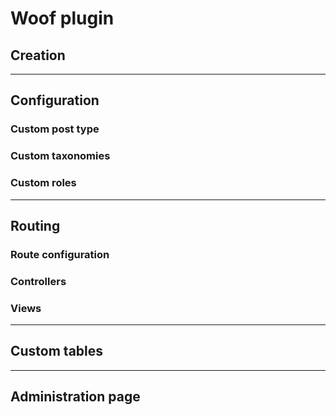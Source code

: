 # Woof plugin

## Creation

___

## Configuration

### Custom post type

### Custom taxonomies

### Custom roles

___

## Routing

### Route configuration

### Controllers

### Views

___


## Custom tables


___

## Administration page